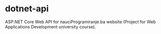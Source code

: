 # dotnet-api
ASP.NET Core Web API for nauciProgramiranje.ba website (Project for Web Applications Development university course).
